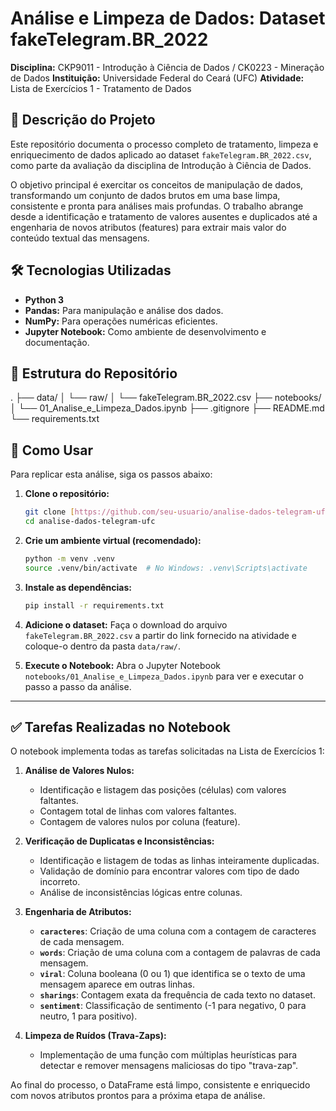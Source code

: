 # Análise e Limpeza de Dados: Dataset fakeTelegram.BR_2022

**Disciplina:** CKP9011 - Introdução à Ciência de Dados / CK0223 - Mineração de Dados
**Instituição:** Universidade Federal do Ceará (UFC)
**Atividade:** Lista de Exercícios 1 - Tratamento de Dados

## 📝 Descrição do Projeto

Este repositório documenta o processo completo de tratamento, limpeza e enriquecimento de dados aplicado ao dataset `fakeTelegram.BR_2022.csv`, como parte da avaliação da disciplina de Introdução à Ciência de Dados.

O objetivo principal é exercitar os conceitos de manipulação de dados, transformando um conjunto de dados brutos em uma base limpa, consistente e pronta para análises mais profundas. O trabalho abrange desde a identificação e tratamento de valores ausentes e duplicados até a engenharia de novos atributos (features) para extrair mais valor do conteúdo textual das mensagens.

## 🛠️ Tecnologias Utilizadas

* **Python 3**
* **Pandas:** Para manipulação e análise dos dados.
* **NumPy:** Para operações numéricas eficientes.
* **Jupyter Notebook:** Como ambiente de desenvolvimento e documentação.

## 📂 Estrutura do Repositório

.
├── data/
│   └── raw/
│       └── fakeTelegram.BR_2022.csv
├── notebooks/
│   └── 01_Analise_e_Limpeza_Dados.ipynb
├── .gitignore
├── README.md
└── requirements.txt

## 🚀 Como Usar

Para replicar esta análise, siga os passos abaixo:

1.  **Clone o repositório:**
    ```bash
    git clone [https://github.com/seu-usuario/analise-dados-telegram-ufc.git](https://github.com/seu-usuario/analise-dados-telegram-ufc.git)
    cd analise-dados-telegram-ufc
    ```

2.  **Crie um ambiente virtual (recomendado):**
    ```bash
    python -m venv .venv
    source .venv/bin/activate  # No Windows: .venv\Scripts\activate
    ```

3.  **Instale as dependências:**
    ```bash
    pip install -r requirements.txt
    ```

4.  **Adicione o dataset:**
    Faça o download do arquivo `fakeTelegram.BR_2022.csv` a partir do link fornecido na atividade e coloque-o dentro da pasta `data/raw/`.

5.  **Execute o Notebook:**
    Abra o Jupyter Notebook `notebooks/01_Analise_e_Limpeza_Dados.ipynb` para ver e executar o passo a passo da análise.

---

## ✅ Tarefas Realizadas no Notebook

O notebook implementa todas as tarefas solicitadas na Lista de Exercícios 1:

1.  **Análise de Valores Nulos:**
    * Identificação e listagem das posições (células) com valores faltantes.
    * Contagem total de linhas com valores faltantes.
    * Contagem de valores nulos por coluna (feature).

2.  **Verificação de Duplicatas e Inconsistências:**
    * Identificação e listagem de todas as linhas inteiramente duplicadas.
    * Validação de domínio para encontrar valores com tipo de dado incorreto.
    * Análise de inconsistências lógicas entre colunas.

3.  **Engenharia de Atributos:**
    * **`caracteres`**: Criação de uma coluna com a contagem de caracteres de cada mensagem.
    * **`words`**: Criação de uma coluna com a contagem de palavras de cada mensagem.
    * **`viral`**: Coluna booleana (0 ou 1) que identifica se o texto de uma mensagem aparece em outras linhas.
    * **`sharings`**: Contagem exata da frequência de cada texto no dataset.
    * **`sentiment`**: Classificação de sentimento (-1 para negativo, 0 para neutro, 1 para positivo).

4.  **Limpeza de Ruídos (Trava-Zaps):**
    * Implementação de uma função com múltiplas heurísticas para detectar e remover mensagens maliciosas do tipo "trava-zap".

Ao final do processo, o DataFrame está limpo, consistente e enriquecido com novos atributos prontos para a próxima etapa de análise.